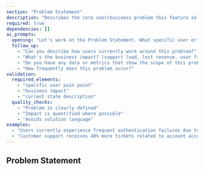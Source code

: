 ```yaml
---
section: "Problem Statement"
description: "Describes the core user/business problem this feature solves"
required: true
dependencies: []
ai_prompts:
  opening: "Let's work on the Problem Statement. What specific user or business problem are we solving with this feature?"
  follow_up:
    - "Can you describe how users currently work around this problem?"
    - "What's the business impact? (support load, lost revenue, user frustration)"
    - "Do you have any data or metrics that show the scope of this problem?"
    - "How frequently does this problem occur?"
validation:
  required_elements:
    - "specific user pain point"
    - "business impact"
    - "current state description"
  quality_checks:
    - "Problem is clearly defined"
    - "Impact is quantified where possible"
    - "Avoids solution language"
examples:
  - "Users currently experience frequent authentication failures due to overly strict password policies..."
  - "Customer support receives 40% more tickets related to account access issues..."
---
```


## Problem Statement

<!-- This section will be filled by AI during conversation -->